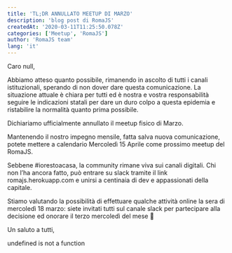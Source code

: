 ```yaml
---
title: 'TL;DR ANNULLATO MEETUP DI MARZO'
description: 'blog post di RomaJS'
createdAt: '2020-03-11T11:25:50.078Z'
categories: ['Meetup', 'RomaJS']
author: 'RomaJS team'
lang: 'it'
---
```


Caro null,

Abbiamo atteso quanto possibile, rimanendo in ascolto di tutti i canali istituzionali, sperando di non dover dare questa comunicazione. La situazione attuale è chiara per tutti ed è nostra e vostra responsabilità seguire le indicazioni statali per dare un duro colpo a questa epidemia e ristabilire la normalità quanto prima possibile.

Dichiariamo ufficialmente annullato il meetup fisico di Marzo.

Mantenendo il nostro impegno mensile, fatta salva nuova comunicazione, potete mettere a calendario Mercoledì 15 Aprile come prossimo meetup del RomaJS.

Sebbene #iorestoacasa, la community rimane viva sui canali digitali. Chi non l’ha ancora fatto, può entrare su slack tramite il link romajs.herokuapp.com e unirsi a centinaia di dev e appassionati della capitale.

Stiamo valutando la possibilità di effettuare qualche attività online la sera di mercoledì 18 marzo: siete invitati tutti sul canale slack per partecipare alla decisione ed onorare il terzo mercoledì del mese 🙂

Un saluto a tutti,

undefined is not a function
